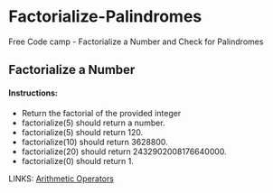 # Factorialize-Palindromes
Free Code camp - Factorialize a Number and Check for Palindromes


## Factorialize a Number
#### Instructions:
- Return the factorial of the provided integer
- factorialize(5) should return a number.
- factorialize(5) should return 120.
- factorialize(10) should return 3628800.
- factorialize(20) should return 2432902008176640000.
- factorialize(0) should return 1.

 LINKS: [Arithmetic Operators](https://developer.mozilla.org/en-US/docs/Web/JavaScript/Reference/Operators/Arithmetic_Operators)

